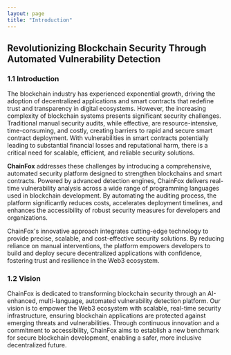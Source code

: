 ```yaml
---
layout: page
title: "Introduction"
---
```


## Revolutionizing Blockchain Security Through Automated Vulnerability Detection

### 1.1 Introduction

The blockchain industry has experienced exponential growth, driving the adoption of decentralized applications and smart contracts that redefine trust and transparency in digital ecosystems. However, the increasing complexity of blockchain systems presents significant security challenges. Traditional manual security audits, while effective, are resource-intensive, time-consuming, and costly, creating barriers to rapid and secure smart contract deployment. With vulnerabilities in smart contracts potentially leading to substantial financial losses and reputational harm, there is a critical need for scalable, efficient, and reliable security solutions.

**ChainFox** addresses these challenges by introducing a comprehensive, automated security platform designed to strengthen blockchains and smart contracts. Powered by advanced detection engines, ChainFox delivers real-time vulnerability analysis across a wide range of programming languages used in blockchain development. By automating the auditing process, the platform significantly reduces costs, accelerates deployment timelines, and enhances the accessibility of robust security measures for developers and organizations.

ChainFox's innovative approach integrates cutting-edge technology to provide precise, scalable, and cost-effective security solutions. By reducing reliance on manual interventions, the platform empowers developers to build and deploy secure decentralized applications with confidence, fostering trust and resilience in the Web3 ecosystem.

### 1.2 Vision

ChainFox is dedicated to transforming blockchain security through an AI-enhanced, multi-language, automated vulnerability detection platform. Our vision is to empower the Web3 ecosystem with scalable, real-time security infrastructure, ensuring blockchain applications are protected against emerging threats and vulnerabilities. Through continuous innovation and a commitment to accessibility, ChainFox aims to establish a new benchmark for secure blockchain development, enabling a safer, more inclusive decentralized future.